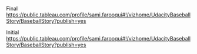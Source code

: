 Final https://public.tableau.com/profile/sami.farooqui#!/vizhome/UdacityBaseballStory/BaseballStory?publish=yes

Initial https://public.tableau.com/profile/sami.farooqui#!/vizhome/UdacityBaseballStory/BaseballStory?publish=yes
